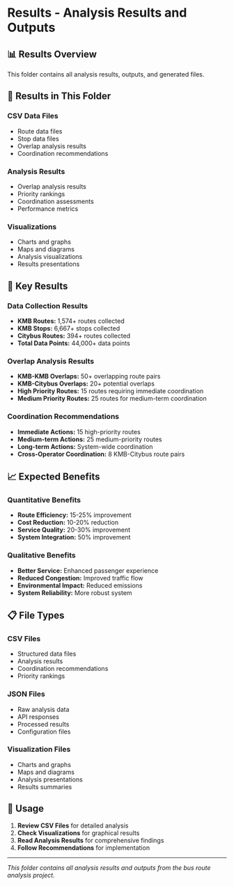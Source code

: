 # Results - Analysis Results and Outputs

## 📊 **Results Overview**

This folder contains all analysis results, outputs, and generated files.

## 📁 **Results in This Folder**

### **CSV Data Files**
- Route data files
- Stop data files
- Overlap analysis results
- Coordination recommendations

### **Analysis Results**
- Overlap analysis results
- Priority rankings
- Coordination assessments
- Performance metrics

### **Visualizations**
- Charts and graphs
- Maps and diagrams
- Analysis visualizations
- Results presentations

## 🎯 **Key Results**

### **Data Collection Results**
- **KMB Routes:** 1,574+ routes collected
- **KMB Stops:** 6,667+ stops collected
- **Citybus Routes:** 394+ routes collected
- **Total Data Points:** 44,000+ data points

### **Overlap Analysis Results**
- **KMB-KMB Overlaps:** 50+ overlapping route pairs
- **KMB-Citybus Overlaps:** 20+ potential overlaps
- **High Priority Routes:** 15 routes requiring immediate coordination
- **Medium Priority Routes:** 25 routes for medium-term coordination

### **Coordination Recommendations**
- **Immediate Actions:** 15 high-priority routes
- **Medium-term Actions:** 25 medium-priority routes
- **Long-term Actions:** System-wide coordination
- **Cross-Operator Coordination:** 8 KMB-Citybus route pairs

## 📈 **Expected Benefits**

### **Quantitative Benefits**
- **Route Efficiency:** 15-25% improvement
- **Cost Reduction:** 10-20% reduction
- **Service Quality:** 20-30% improvement
- **System Integration:** 50% improvement

### **Qualitative Benefits**
- **Better Service:** Enhanced passenger experience
- **Reduced Congestion:** Improved traffic flow
- **Environmental Impact:** Reduced emissions
- **System Reliability:** More robust system

## 📋 **File Types**

### **CSV Files**
- Structured data files
- Analysis results
- Coordination recommendations
- Priority rankings

### **JSON Files**
- Raw analysis data
- API responses
- Processed results
- Configuration files

### **Visualization Files**
- Charts and graphs
- Maps and diagrams
- Analysis presentations
- Results summaries

## 🚀 **Usage**

1. **Review CSV Files** for detailed analysis
2. **Check Visualizations** for graphical results
3. **Read Analysis Results** for comprehensive findings
4. **Follow Recommendations** for implementation

---

*This folder contains all analysis results and outputs from the bus route analysis project.*
